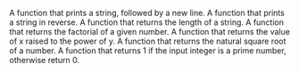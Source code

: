 A function that prints a string, followed by a new line.
A function that prints a string in reverse.
A function that returns the length of a string.
A function that returns the factorial of a given number.
A function that returns the value of x raised to the power of y.
A function that returns the natural square root of a number.
A function that returns 1 if the input integer is a prime number, otherwise return 0. 
